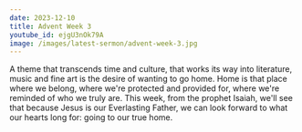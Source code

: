 ```yaml
---
date: 2023-12-10
title: Advent Week 3
youtube_id: ejgU3nOk79A
image: /images/latest-sermon/advent-week-3.jpg
---
```

A theme that transcends time and culture, that works its way into literature, music and fine art is the desire of wanting to go home. Home is that place where we belong, where we're protected and provided for, where we're reminded of who we truly are. This week, from the prophet Isaiah, we'll see that because Jesus is our Everlasting Father, we can look forward to what our hearts long for: going to our true home. 
